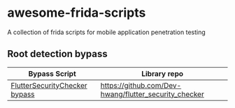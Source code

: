 # awesome-frida-scripts
A collection of frida scripts for mobile application penetration testing 

## Root detection bypass
| Bypass Script | Library repo |
| --- | --- |
| [FlutterSecurityChecker bypass](fluttersecuritychecker_bypass.js) | https://github.com/Dev-hwang/flutter_security_checker |
